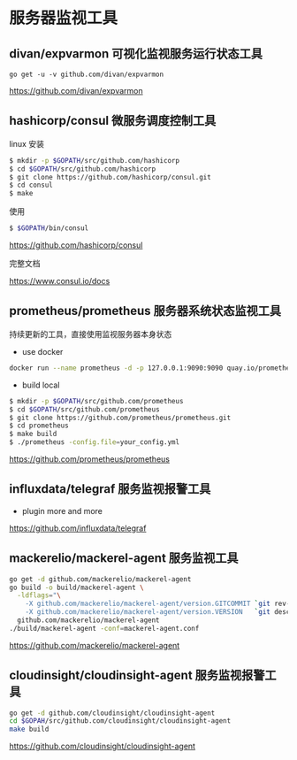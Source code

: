 # 服务器监视工具

## divan/expvarmon 可视化监视服务运行状态工具

```golang
go get -u -v github.com/divan/expvarmon
```

https://github.com/divan/expvarmon

## hashicorp/consul 微服务调度控制工具

linux 安装

```sh
$ mkdir -p $GOPATH/src/github.com/hashicorp
$ cd $GOPATH/src/github.com/hashicorp
$ git clone https://github.com/hashicorp/consul.git
$ cd consul
$ make
```

使用

```sh
$ $GOPATH/bin/consul
```

https://github.com/hashicorp/consul

完整文档

https://www.consul.io/docs

## prometheus/prometheus 服务器系统状态监视工具

持续更新的工具，直接使用监视服务器本身状态

- use docker

```sh
docker run --name prometheus -d -p 127.0.0.1:9090:9090 quay.io/prometheus/prometheus
```

- build local

```sh
$ mkdir -p $GOPATH/src/github.com/prometheus
$ cd $GOPATH/src/github.com/prometheus
$ git clone https://github.com/prometheus/prometheus.git
$ cd prometheus
$ make build
$ ./prometheus -config.file=your_config.yml
```

https://github.com/prometheus/prometheus

## influxdata/telegraf 服务监视报警工具

- plugin more and more

https://github.com/influxdata/telegraf

## mackerelio/mackerel-agent  服务监视工具

```sh
go get -d github.com/mackerelio/mackerel-agent
go build -o build/mackerel-agent \
  -ldflags="\
    -X github.com/mackerelio/mackerel-agent/version.GITCOMMIT `git rev-parse --short HEAD` \
    -X github.com/mackerelio/mackerel-agent/version.VERSION   `git describe --tags --abbrev=0 | sed 's/^v//' | sed 's/\+.*$$//'` " \
  github.com/mackerelio/mackerel-agent
./build/mackerel-agent -conf=mackerel-agent.conf
```

https://github.com/mackerelio/mackerel-agent

## cloudinsight/cloudinsight-agent 服务监视报警工具

```sh
go get -d github.com/cloudinsight/cloudinsight-agent
cd $GOPAH/src/github.com/cloudinsight/cloudinsight-agent
make build
```

https://github.com/cloudinsight/cloudinsight-agent
